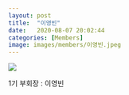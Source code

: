 ```yaml
---
layout: post
title:  "이영빈"
date:   2020-08-07 20:02:44
categories: [Members]
image: images/members/이영빈.jpeg
---
```


<img src="{{ site.baseurl }}/images/members/이영빈.jpeg" class="fit image">

1기 부회장 : 이영빈
